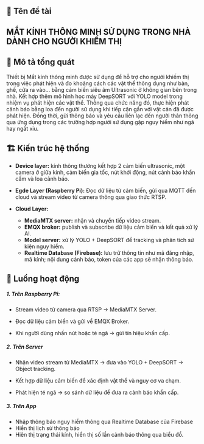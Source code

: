 ## 📌 Tên đề tài

## MẮT KÍNH THÔNG MINH SỬ DỤNG TRONG NHÀ DÀNH CHO NGƯỜI KHIẾM THỊ

## 🧠 Mô tả tổng quát

Thiết bị Mắt kính thông minh được sử dụng để hỗ trợ cho người khiếm thị trong việc phát hiện và đo khoảng cách các vật thể thông dụng như bàn, ghế, cửa ra vào… bằng cảm biến siêu âm Ultrasonic ở không gian bên trong nhà. Kết hợp thêm mô hình học máy DeepSORT với YOLO model trong nhiệm vụ phát hiện các vật thể. Thông qua chức năng đó, thực hiện phát cảnh báo bằng loa đến người sử dụng khi tiếp cận gần với vật cản đã được phát hiện. Đồng thời, gửi thông báo và yêu cầu liên lạc đến người thân thông qua ứng dụng trong các trường hợp người sử dụng gặp nguy hiểm như ngã hay ngất xỉu.

## 🏗️ Kiến trúc hệ thống

- **Device layer:** kính thông thường kết hợp 2 cảm biến ultrasonic, một camera ở giữa kính, cảm biến gia tốc, nút khởi động, nút cảnh báo khẩn cấm và loa cảnh báo.

- **Egde Layer (Raspberry Pi):** Đọc dữ liệu từ cảm biến, gửi qua MQTT đến cloud và stream video từ camera thông qua giao thức RTSP.

- **Cloud Layer:**
  - **MediaMTX server:** nhận và chuyển tiếp video stream.
  - **EMQX broker:** publish và subscribe dữ liệu cảm biến và kết quả xử lý AI.
  - **Model server:** xử lý YOLO + DeepSORT để tracking và phân tích sử kiện nguy hiểm.
  - **Realtime Database (Firebase):** lưu trữ thông tin như mã đăng nhập, mã kính; nội dung cảnh báo, token của các app sẽ nhận thông báo.

## 🔁 Luồng hoạt động

##### 1. Trên Raspberry Pi:

- Stream video từ camera qua RTSP → MediaMTX Server.

- Đọc dữ liệu cảm biến và gửi về EMQX Broker.

- Khi người dùng nhấn nút hoặc té ngã → gửi tín hiệu khẩn cấp.

##### 2. Trên Server

- Nhận video stream từ MediaMTX → đưa vào YOLO + DeepSORT → Object tracking.

- Kết hợp dữ liệu cảm biến để xác định vật thể và nguy cơ va chạm.

- Phát hiện té ngã → so sánh dữ liệu để đưa ra cảnh báo khẩn cấp.

##### 3. Trên App

- Nhập thông báo nguy hiểm thông qua Realtime Database của Firebase
- Hiển thị lịch sử thông báo
- Hiên thị trạng thái kính, hiển thị số lần cảnh báo thông qua biểu đồ.
